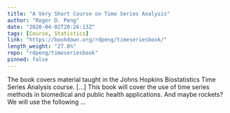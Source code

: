 ```yaml
---
title: "A Very Short Course on Time Series Analysis"
author: "Roger D. Peng"
date: "2020-04-02T20:26:13Z"
tags: [Course, Statistics]
link: "https://bookdown.org/rdpeng/timeseriesbook/"
length_weight: "27.8%"
repo: "rdpeng/timeseriesbook"
pinned: false
---
```


The book covers material taught in the Johns Hopkins Biostatistics Time Series Analysis course. [...] This book will cover the use of time series methods in biomedical and public health applications. And maybe rockets? We will use the following ...
